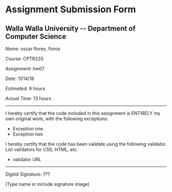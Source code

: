 # Assignment Submission Form

## Walla Walla University -- Department of Computer Science

_Name:_ oscar flores, floros

_Course:_ CPTR220

_Assignment:_ hw07

_Date:_ 11/14/18

_Estimated:_ 9 hours

_Actual Time:_ 13 hours

---

I hereby certify that the code included in this assignment is ENTIRELY my own original work, with the following exceptions:

* Exception one
* Exception two

I hereby certify that the code has been validate using the following validator.
List validators for CSS, HTML, etc.

* validator URL

---

_Digital Signature:_ ???

(Type name or include signature image)

